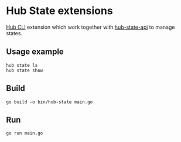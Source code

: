 # Hub State extensions

[Hub CLI](https://github.com/agilestacks/hub) extension which work together with [hub-state-api](../hub-state-api/) to manage states.

## Usage example

```shell
hub state ls
hub state show
```

## Build

```shell
go build -o bin/hub-state main.go
```

## Run

```shell
go run main.go
```
